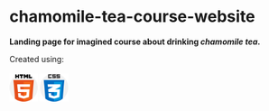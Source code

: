 # chamomile-tea-course-website

<strong> Landing page for imagined course about drinking <em> chamomile tea</em>.</strong>

Created using: <br><br>
<img src="images/html-5.png" alt="HTML5 logo" width="50">
<img src="images/css.png" alt="CCS3 logo" width="50">
